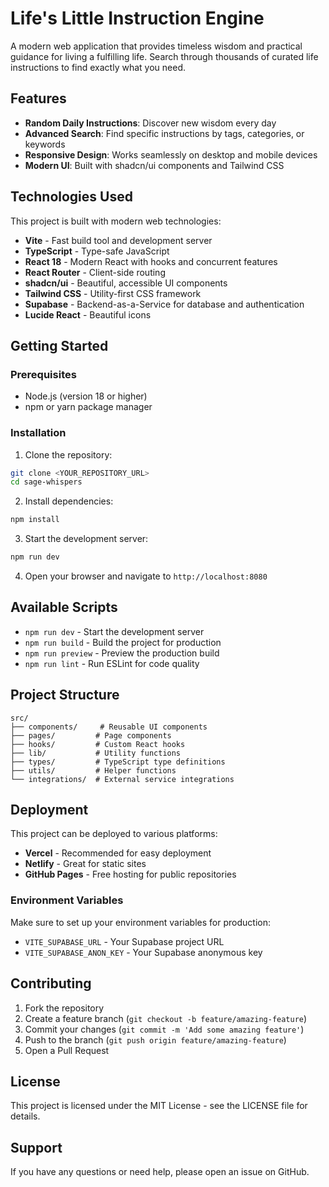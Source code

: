 # Life's Little Instruction Engine

A modern web application that provides timeless wisdom and practical guidance for living a fulfilling life. Search through thousands of curated life instructions to find exactly what you need.

## Features

- **Random Daily Instructions**: Discover new wisdom every day
- **Advanced Search**: Find specific instructions by tags, categories, or keywords
- **Responsive Design**: Works seamlessly on desktop and mobile devices
- **Modern UI**: Built with shadcn/ui components and Tailwind CSS

## Technologies Used

This project is built with modern web technologies:

- **Vite** - Fast build tool and development server
- **TypeScript** - Type-safe JavaScript
- **React 18** - Modern React with hooks and concurrent features
- **React Router** - Client-side routing
- **shadcn/ui** - Beautiful, accessible UI components
- **Tailwind CSS** - Utility-first CSS framework
- **Supabase** - Backend-as-a-Service for database and authentication
- **Lucide React** - Beautiful icons

## Getting Started

### Prerequisites

- Node.js (version 18 or higher)
- npm or yarn package manager

### Installation

1. Clone the repository:
```bash
git clone <YOUR_REPOSITORY_URL>
cd sage-whispers
```

2. Install dependencies:
```bash
npm install
```

3. Start the development server:
```bash
npm run dev
```

4. Open your browser and navigate to `http://localhost:8080`

## Available Scripts

- `npm run dev` - Start the development server
- `npm run build` - Build the project for production
- `npm run preview` - Preview the production build
- `npm run lint` - Run ESLint for code quality

## Project Structure

```
src/
├── components/     # Reusable UI components
├── pages/         # Page components
├── hooks/         # Custom React hooks
├── lib/           # Utility functions
├── types/         # TypeScript type definitions
├── utils/         # Helper functions
└── integrations/  # External service integrations
```

## Deployment

This project can be deployed to various platforms:

- **Vercel** - Recommended for easy deployment
- **Netlify** - Great for static sites
- **GitHub Pages** - Free hosting for public repositories

### Environment Variables

Make sure to set up your environment variables for production:

- `VITE_SUPABASE_URL` - Your Supabase project URL
- `VITE_SUPABASE_ANON_KEY` - Your Supabase anonymous key

## Contributing

1. Fork the repository
2. Create a feature branch (`git checkout -b feature/amazing-feature`)
3. Commit your changes (`git commit -m 'Add some amazing feature'`)
4. Push to the branch (`git push origin feature/amazing-feature`)
5. Open a Pull Request

## License

This project is licensed under the MIT License - see the LICENSE file for details.

## Support

If you have any questions or need help, please open an issue on GitHub.
